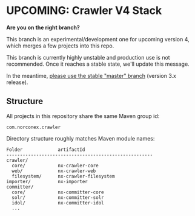 # UPCOMING: Crawler V4 Stack

**Are you on the right branch?**

This branch is an experimental/development one for upcoming version 4, 
which merges a few projects into this repo.

This branch is currently highly unstable and production use is not 
recommended.  Once it reaches a stable state, we'll update this message.  

In the meantime, [please use the stable "master" branch](https://github.com/Norconex/collector-http/tree/master) 
(version 3.x release).

## Structure

All projects in this repository share the same Maven group id:

    com.norconex.crawler

Directory structure roughly matches Maven module names:

```
Folder             artifactId
------------------------------------------------------
crawler/
  core/            nx-crawler-core
  web/             nx-crawler-web
  filesystem/      nx-crawler-filesystem
importer/          nx-importer
committer/
  core/            nx-committer-core
  solr/            nx-committer-solr
  idol/            nx-committer-idol
  ...
  
  
```
